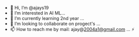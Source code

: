 - 👋 Hi, I’m @ajays19
- 👀 I’m interested in AI ML...
- 🌱 I’m currently learning 2nd year ...
- 💞️ I’m looking to collaborate on progect's ...
- 📫 How to reach me by mail: ajay@2004a1@gmail.com ...
 ⚡
